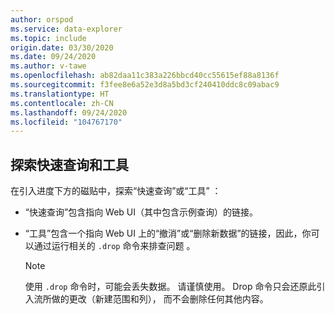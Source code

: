 ```yaml
---
author: orspod
ms.service: data-explorer
ms.topic: include
origin.date: 03/30/2020
ms.date: 09/24/2020
ms.author: v-tawe
ms.openlocfilehash: ab82daa11c383a226bbcd40cc55615ef88a8136f
ms.sourcegitcommit: f3fee8e6a52e3d8a5bd3cf240410ddc8c09abac9
ms.translationtype: HT
ms.contentlocale: zh-CN
ms.lasthandoff: 09/24/2020
ms.locfileid: "104767170"
---
```

## <a name="explore-quick-queries-and-tools"></a>探索快速查询和工具

在引入进度下方的磁贴中，探索“快速查询”或“工具” ： 
 * “快速查询”包含指向 Web UI（其中包含示例查询）的链接。
 * “工具”包含一个指向 Web UI 上的“撤消”或“删除新数据”的链接，因此，你可以通过运行相关的 `.drop` 命令来排查问题  。

     > [!NOTE]
     > 使用 `.drop` 命令时，可能会丢失数据。 请谨慎使用。
     > Drop 命令只会还原此引入流所做的更改（新建范围和列）， 而不会删除任何其他内容。
